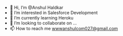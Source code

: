 - 👋 Hi, I’m @Anshul Haldkar
- 👀 I’m interested in Salesforce Development
- 🌱 I’m currently learning Heroku
- 💞️ I’m looking to collaborate on ...
- 📫 How to reach me wwwanshulcom027@gmail.com

<!---
findanshul/findanshul is a ✨ special ✨ repository because its `README.md` (this file) appears on your GitHub profile.
You can click the Preview link to take a look at your changes.
--->
